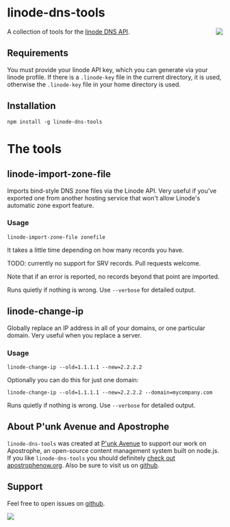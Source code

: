 # linode-dns-tools

<a href="http://apostrophenow.org/"><img src="https://raw.github.com/punkave/linode-dns-tools/master/logos/logo-box-madefor.png" align="right" /></a>

A collection of tools for the [linode DNS API](https://www.linode.com/api/dns).

## Requirements

You must provide your linode API key, which you can generate via your linode profile. If there is a `.linode-key` file in the current directory, it is used, otherwise the `.linode-key` file in your home directory is used.

## Installation

```
npm install -g linode-dns-tools
```

# The tools

## linode-import-zone-file

Imports bind-style DNS zone files via the Linode API. Very useful if you've exported one from another hosting service that won't allow Linode's automatic zone export feature.

### Usage

```
linode-import-zone-file zonefile
```

It takes a little time depending on how many records you have.

TODO: currently no support for SRV records. Pull requests welcome.

Note that if an error is reported, no records beyond that point are imported.

Runs quietly if nothing is wrong. Use `--verbose` for detailed output.

## linode-change-ip

Globally replace an IP address in all of your domains, or one particular domain. Very useful when you replace a server.

### Usage

```
linode-change-ip --old=1.1.1.1 --new=2.2.2.2
```

Optionally you can do this for just one domain:

```
linode-change-ip --old=1.1.1.1 --new=2.2.2.2 --domain=mycompany.com
```

Runs quietly if nothing is wrong. Use `--verbose` for detailed output.

## About P'unk Avenue and Apostrophe

`linode-dns-tools` was created at [P'unk Avenue](http://punkave.com) to support our work on Apostrophe, an open-source content management system built on node.js. If you like `linode-dns-tools` you should definitely [check out apostrophenow.org](http://apostrophenow.org). Also be sure to visit us on [github](http://github.com/punkave).

## Support

Feel free to open issues on [github](http://github.com/punkave/linode-dns-tools).

<a href="http://punkave.com/"><img src="https://raw.github.com/punkave/linode-dns-tools/master/logos/logo-box-builtby.png" /></a>
